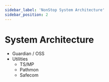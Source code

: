 ```yaml
---
sidebar_label: 'NonStop System Architecture'
sidebar_position: 2
---
```


# System Architecture


- Guardian / OSS
- Utilities
    - TS/MP
    - Pathmon
    - Safecom
